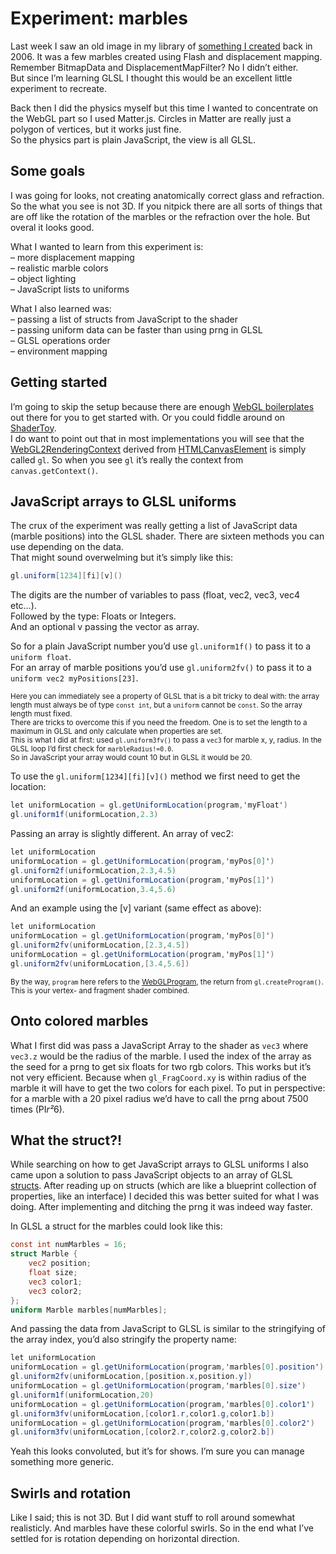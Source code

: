 <!--
  date: 2017-08-02
  modified: 2020-05-31
  slug: experiment-marbles
  type: post
  categories: code, game, JavaScript, work
  tags: 3D, WebGL, physics
  thumbnail: experiments/ocalhost_7047_experiment-marbles.jpg
  related: experiment-*
-->

# Experiment: marbles

Last week I saw an old image in my library of [something I created](https://test.sjeiti.com/knikkeren/) back in 2006\. It was a few marbles created using Flash and displacement mapping. Remember BitmapData and DisplacementMapFilter? No I didn’t either.  
But since I’m learning GLSL I thought this would be an excellent little experiment to recreate.  

Back then I did the physics myself but this time I wanted to concentrate on the WebGL part so I used Matter.js. Circles in Matter are really just a polygon of vertices, but it works just fine.  
So the physics part is plain JavaScript, the view is all GLSL.

## Some goals

I was going for looks, not creating anatomically correct glass and refraction. So the what you see is not 3D. If you nitpick there are all sorts of things that are off like the rotation of the marbles or the refraction over the hole. But overal it looks good.

What I wanted to learn from this experiment is:  
– more displacement mapping  
– realistic marble colors  
– object lighting  
– JavaScript lists to uniforms

What I also learned was:  
– passing a list of structs from JavaScript to the shader  
– passing uniform data can be faster than using prng in GLSL  
– GLSL operations order  
– environment mapping

## Getting started

I’m going to skip the setup because there are enough [WebGL boilerplates](https://www.google.com/search?q=WebGL+boilerplate) out there for you to get started with. Or you could fiddle around on [ShaderToy](http://shadertoy.com).  
I do want to point out that in most implementations you will see that the [WebGL2RenderingContext](https://developer.mozilla.org/en-US/docs/Web/API/WebGL2RenderingContext) derived from [HTMLCanvasElement](https://developer.mozilla.org/en-US/docs/Web/API/HTMLCanvasElement) is simply called `gl`. So when you see `gl` it’s really the context from `canvas.getContext()`.

## JavaScript arrays to GLSL uniforms

The crux of the experiment was really getting a list of JavaScript data (marble positions) into the GLSL shader. There are sixteen methods you can use depending on the data.  
That might sound overwelming but it’s simply like this:

```glsl
gl.uniform[1234][fi][v]()
```

The digits are the number of variables to pass (float, vec2, vec3, vec4 etc…).  
Followed by the type: Floats or Integers.  
And an optional v passing the vector as array.

So for a plain JavaScript number you’d use `gl.uniform1f()` to pass it to a `uniform float`.  
For an array of marble positions you’d use `gl.uniform2fv()` to pass it to a `uniform vec2 myPositions[23]`.

<small>Here you can immediately see a property of GLSL that is a bit tricky to deal with: the array length must always be of type `const int`, but a `uniform` cannot be `const`. So the array length must fixed.  
There are tricks to overcome this if you need the freedom. One is to set the length to a maximum in GLSL and only calculate when properties are set.  
This is what I did at first: used `gl.uniform3fv()` to pass a `vec3` for marble x, y, radius. In the GLSL loop I’d first check for `marbleRadius!=0.0`.  
So in JavaScript your array would count 10 but in GLSL it would be 20.</small>

To use the `gl.uniform[1234][fi][v]()` method we first need to get the location:

```glsl
let uniformLocation = gl.getUniformLocation(program,'myFloat')
gl.uniform1f(uniformLocation,2.3)
```

Passing an array is slightly different. An array of vec2:

```glsl
let uniformLocation
uniformLocation = gl.getUniformLocation(program,'myPos[0]')
gl.uniform2f(uniformLocation,2.3,4.5)
uniformLocation = gl.getUniformLocation(program,'myPos[1]')
gl.uniform2f(uniformLocation,3.4,5.6)
```

And an example using the [v] variant (same effect as above):

```glsl
let uniformLocation
uniformLocation = gl.getUniformLocation(program,'myPos[0]')
gl.uniform2fv(uniformLocation,[2.3,4.5])
uniformLocation = gl.getUniformLocation(program,'myPos[1]')
gl.uniform2fv(uniformLocation,[3.4,5.6])
```

<small>By the way, `program` here refers to the [WebGLProgram](https://developer.mozilla.org/en-US/docs/Web/API/WebGLProgram), the return from `gl.createProgram()`. This is your vertex- and fragment shader combined.</small>

## Onto colored marbles

What I first did was pass a JavaScript Array to the shader as `vec3` where `vec3.z` would be the radius of the marble. I used the index of the array as the seed for a prng to get six floats for two rgb colors. This works but it’s not very efficient. Because when `gl_FragCoord.xy` is within radius of the marble it will have to get the two colors for each pixel. To put in perspective: for a marble with a 20 pixel radius we’d have to call the prng about 7500 times (PI*r²*6).

## What the struct?!

While searching on how to get JavaScript arrays to GLSL uniforms I also came upon a solution to pass JavaScript objects to an array of GLSL [structs](https://www.khronos.org/opengl/wiki/Data_Type_(GLSL)#Structs). After reading up on structs (which are like a blueprint collection of properties, like an interface) I decided this was better suited for what I was doing. After implementing and ditching the prng it was indeed way faster.

In GLSL a struct for the marbles could look like this:

```glsl
const int numMarbles = 16;
struct Marble {
    vec2 position;
    float size;
    vec3 color1;
    vec3 color2;
};
uniform Marble marbles[numMarbles];
```

And passing the data from JavaScript to GLSL is similar to the stringifying of the array index, you’d also stringify the property name:

```glsl
let uniformLocation
uniformLocation = gl.getUniformLocation(program,'marbles[0].position')
gl.uniform2fv(uniformLocation,[position.x,position.y])
uniformLocation = gl.getUniformLocation(program,'marbles[0].size')
gl.uniform1f(uniformLocation,20)
uniformLocation = gl.getUniformLocation(program,'marbles[0].color1')
gl.uniform3fv(uniformLocation,[color1.r,color1.g,color1.b])
uniformLocation = gl.getUniformLocation(program,'marbles[0].color2')
gl.uniform3fv(uniformLocation,[color2.r,color2.g,color2.b])
```

Yeah this looks convoluted, but it’s for shows. I’m sure you can manage something more generic.

## Swirls and rotation

Like I said; this is not 3D. But I did want stuff to roll around somewhat realisticly. And marbles have these colorful swirls. So in the end what I’ve settled for is rotation depending on horizontal direction.
